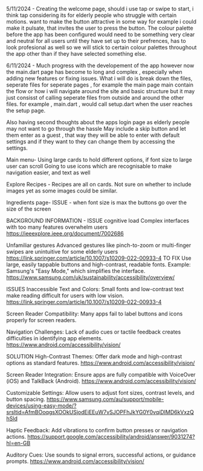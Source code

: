 5/11/2024 - 
Creating the welcome page, should i use tap or swipe to start, i think tap considering its for elderly people who struggle with certain motions.
want to make the button attractive in some way for example i could make it pulsate, that invites the user to press the button.
The colour palette before the app has been configured would need to be something very clear and neutral for all users until they have set up to their prefrences, has to look profesional as well so we will stick to certain colour palettes throughout the app other than if they have selected something else.

6/11/2024 - 
Much progress with the developement of the app however now the main.dart page has become to long and complex , especially when adding new features or fixing issues. 
What i will do is break down the files, seperate files for seperate pages , for example the main page main contain the flow or how i will navigate around the site and basic structure but it may just consisst of calling seperate files from outside and around the other files.
for example , main.dart , would call setup.dart when the user reaches the setup page.


Also having second thoughts about the apps login page as elderly people may not want to go through the hassle
May include a skip button and let them enter as a guest , that way they will be able to enter with default settings and if they want to they can change them by accessing the settings.

Main menu-
Using large cards to hold different options, if font size to large user can scroll
Going to use icons which are recognisable to make navigation easier, and text as well

Explore Recipes -
Recipes are all on cards. Not sure on whether to include images yet as some images could be similar.

Ingredients page- 
ISSUE - when font size is max the buttons go over the size of the screen



BACKGROUND INFORMATION -
ISSUE
cognitive load
Complex interfaces with too many features overwhelm users
https://ieeexplore.ieee.org/document/7002686

Unfamiliar gestures
Advanced gestures like pinch-to-zoom or multi-finger swipes are unintuitive for some elderly users
https://link.springer.com/article/10.1007/s10209-022-00933-4
 TO FIX
Use large, easily tappable buttons and high-contrast, readable fonts.
Example: Samsung's "Easy Mode," which simplifies the interface.
https://www.samsung.com/uk/sustainability/accessibility/overview/

ISSUES
Inaccessible Text and Colors:
Small fonts and low-contrast text make reading difficult for users with low vision.
https://link.springer.com/article/10.1007/s10209-022-00933-4

Screen Reader Compatibility:
Many apps fail to label buttons and icons properly for screen readers.

Navigation Challenges:
Lack of audio cues or tactile feedback creates difficulties in identifying app elements.
https://www.android.com/accessibility/vision/

SOLUTION
High-Contrast Themes:
Offer dark mode and high-contrast options as standard features.
https://www.android.com/accessibility/vision/

Screen Reader Integration:
Ensure apps are fully compatible with VoiceOver (iOS) and TalkBack (Android).
https://www.android.com/accessibility/vision/

Customizable Settings:
Allow users to adjust font sizes, contrast levels, and button spacing.
https://www.samsung.com/au/support/mobile-devices/using-easy-mode/?srsltid=AfmBOoqgsXOOkUSjodEiEEuW7vSJOPFhJkYG0Y0vqiDIMD6kVxzQhSld

Haptic Feedback:
Add vibrations to confirm button presses or navigation actions.
https://support.google.com/accessibility/android/answer/9031274?hl=en-GB

Auditory Cues:
Use sounds to signal errors, successful actions, or guidance prompts.
https://www.android.com/accessibility/vision/



